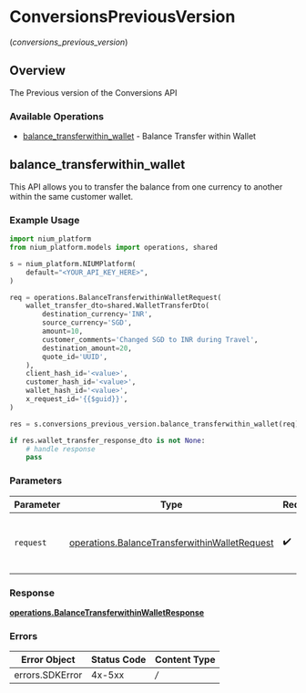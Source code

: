 # ConversionsPreviousVersion
(*conversions_previous_version*)

## Overview

The Previous version of the Conversions API

### Available Operations

* [balance_transferwithin_wallet](#balance_transferwithin_wallet) - Balance Transfer within Wallet

## balance_transferwithin_wallet

This API allows you to transfer the balance from one currency to another within the same customer wallet.

### Example Usage

```python
import nium_platform
from nium_platform.models import operations, shared

s = nium_platform.NIUMPlatform(
    default="<YOUR_API_KEY_HERE>",
)

req = operations.BalanceTransferwithinWalletRequest(
    wallet_transfer_dto=shared.WalletTransferDto(
        destination_currency='INR',
        source_currency='SGD',
        amount=10,
        customer_comments='Changed SGD to INR during Travel',
        destination_amount=20,
        quote_id='UUID',
    ),
    client_hash_id='<value>',
    customer_hash_id='<value>',
    wallet_hash_id='<value>',
    x_request_id='{{$guid}}',
)

res = s.conversions_previous_version.balance_transferwithin_wallet(req)

if res.wallet_transfer_response_dto is not None:
    # handle response
    pass

```

### Parameters

| Parameter                                                                                                      | Type                                                                                                           | Required                                                                                                       | Description                                                                                                    |
| -------------------------------------------------------------------------------------------------------------- | -------------------------------------------------------------------------------------------------------------- | -------------------------------------------------------------------------------------------------------------- | -------------------------------------------------------------------------------------------------------------- |
| `request`                                                                                                      | [operations.BalanceTransferwithinWalletRequest](../../models/operations/balancetransferwithinwalletrequest.md) | :heavy_check_mark:                                                                                             | The request object to use for the request.                                                                     |


### Response

**[operations.BalanceTransferwithinWalletResponse](../../models/operations/balancetransferwithinwalletresponse.md)**
### Errors

| Error Object    | Status Code     | Content Type    |
| --------------- | --------------- | --------------- |
| errors.SDKError | 4x-5xx          | */*             |
